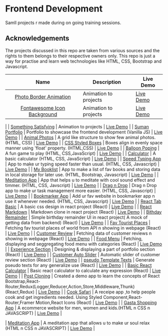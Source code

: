# Frontend Development

Samll projects r made during on going training sessions.

## Acknowledgements

The projects discussed in this repo are taken from various sources and the rights to them belongs to their respective owners only. This repo is just a way for practise and learn web technologies like HTML, CSS, Bootstrap and Javascript.

|                                                                 Name                                                                 | Description           | Live Demo                                                                                                       |
| :----------------------------------------------------------------------------------------------------------------------------------: | --------------------- | --------------------------------------------------------------------------------------------------------------- |
|      [Photo Border Animation](https://github.com/3Sumu/VS-Code/tree/master/AccioJob/HTML/Animations/Photo%20Border%20Animation)      | Animation to projects | [Live Demo](https://3sumu.github.io/VS-Code/AccioJob/HTML/Animations/Photo%20Border%20Animation/main.html)      |
| [Fontawesome Icon Background](https://github.com/3Sumu/VS-Code/tree/master/AccioJob/HTML/Animations/Fontawesome%20Icon%20Background) | Animation to projects | [Live Demo](https://3sumu.github.io/VS-Code/AccioJob/HTML/Animations/Fontawesome%20Icon%20Background/main.html) |

|
| [Something Satisfying]() | Animation to projects | [Live Demo]() |
| [Suman Portfolio](https://github.com/3Sumu/VS-Code/tree/master/AccioJob/HTML/Suman-Portfolio) | Portfolio to showcase the frontend development (Vanilla JS) | [Live Demo](https://3sumu.github.io/VS-Code/AccioJob/HTML/Suman-Portfolio/main.html#projects) |
| [Animal Photos](https://github.com/3Sumu/VS-Code/tree/master/AccioJob/HTML/Assignment/Animals%20Assignment%205) | A grid like structure to show few animal photos. (HTML, CSS) | [Live Demo](https://3sumu.github.io/VS-Code/AccioJob/HTML/Assignment/Animals%20Assignment%205/Animal.html) |
| [CSS Styled Boxes](https://github.com/3Sumu/VS-Code/tree/master/AccioJob/HTML/Assignment/Boxes%20Asssignment%204) | Boxes align in evenly space manner using 'float' property. (HTML,CSS) | [Live Demo](https://3sumu.github.io/VS-Code/AccioJob/HTML/Assignment/Boxes%20Asssignment%204/Boxes.html) |
| [Balloon Poping](https://github.com/3Sumu/VS-Code/tree/master/AccioJob/HTML/Assignment/Balloon%20Popping) | A fun game to play (HTML, CSS,JavaScript) | [Live Demo](https://3sumu.github.io/VS-Code/AccioJob/HTML/Assignment/Balloon%20Popping/main.html) |
| [Calculator](https://github.com/3Sumu/VS-Code/tree/master/AccioJob/HTML/Assignment/Calculator) | A basic calculator (HTML, CSS, JavaScript) | [Live Demo](https://3sumu.github.io/VS-Code/AccioJob/HTML/Assignment/Calculator/Main.html) |
| [Speed Typing App](https://github.com/3Sumu/VS-Code/tree/master/AccioJob/HTML/Assignment/Speed%20Typing) | App to make ur typing speed faster than usual. (HTML, CSS, Javascript) | [Live Demo](https://3sumu.github.io/VS-Code/AccioJob/HTML/Assignment/Speed%20Typing/main.html) |
| [My Booklist](https://github.com/3Sumu/VS-Code/tree/master/AccioJob/HTML/Assignment/My%20Booklist) | App to make a list of fav books and storing data in local storage for later use. (HTML, Bootstrap, Javascript) | [Live Demo](https://3sumu.github.io/VS-Code/AccioJob/HTML/Assignment/My%20Booklist/main.html) |
| [Meditation App](https://github.com/3Sumu/VS-Code/tree/master/AccioJob/HTML/Assignment/Meditation%20App) | App that helps u to meditate with cool sound effect and timmer. (HTML, CSS, Javscript) | [Live Demo](https://3sumu.github.io/VS-Code/AccioJob/HTML/Assignment/Meditation%20App/index.html) |
| [Drag n Drop](https://github.com/3Sumu/VS-Code/tree/master/AccioJob/HTML/Assignment/Drag%20n%20Drop) | Drag n Drop app to make ur task management more easier. (HTML, CSS, Javascript) | [Live Demo](https://3sumu.github.io/VS-Code/AccioJob/HTML/Assignment/Drag%20n%20Drop/main.html) |
| [Bookmarker App](https://github.com/3Sumu/VS-Code/tree/master/AccioJob/HTML/Assignment/Bookmarker%20App) | Add ur fav website in bookmarker app n use it whenever needed. (HTML, CSS, Javascript) | [Live Demo](https://3sumu.github.io/VS-Code/AccioJob/HTML/Assignment/Bookmarker%20App/main.html) |
| [React Tab Basic](https://github.com/3Sumu/VS-Code/tree/master/AccioJob/React/tabs) | A basic css design in react project (React) | [Live Demo](https://tabs-react-projects.netlify.app) |
| [React Markdown](https://github.com/3Sumu/VS-Code/tree/master/AccioJob/React/markdown) | Markdown clone in react project (React) | [Live Demo](https://markdown-demo-react-app.netlify.app) |
| [Bithday Remainder](https://github.com/3Sumu/VS-Code/tree/master/AccioJob/React/birthday-remainder) | Simple birthday remainder UI in react project( A mock of getting data from backend) (React) | [Live Demo](https://birthday-react-remainder-app.netlify.app) |
| [Fav Tourist Places](https://github.com/3Sumu/VS-Code/tree/master/AccioJob/React/tourist-places) | Fetching fav tourist places of world from API n showing in webpage (React) | [Live Demo](https://tourist-places-react-app.netlify.app) |
| [Customer Review](https://github.com/3Sumu/VS-Code/tree/master/AccioJob/React/customer-review) | Fetching data of customer reviews n showing in webpage (React) | [Live Demo](https://customer-review-reactapp.netlify.app) |
| [Food Menu](https://github.com/3Sumu/VS-Code/tree/master/AccioJob/React/food-menu) | Fetching, displaying and seggregating food menu with categories (React) | [Live Demo](https://food-menu-react-app.netlify.app) |
| [Experience Section](https://github.com/3Sumu/VS-Code/tree/master/AccioJob/React/experience-section) | Designing & displaying a part of portfolio section (React) | [Live Demo](https://experience-section-react-app.netlify.app) |
| [Customer Auto Slider](https://github.com/3Sumu/VS-Code/tree/master/AccioJob/React/auto-slide-customer) | Automatic slider of customer review section (React) | [Live Demo](https://auto-slider-react-app.netlify.app) |
| [pseudo Template Texts](https://github.com/3Sumu/VS-Code/tree/master/AccioJob/React/pseudo-texts) | Generate pseudo texts for any generalize use (React) | [Live Demo](https://pseudo-texts-react-app.netlify.app) |
| [Basic React Calculator](https://github.com/3Sumu/VS-Code/tree/master/AccioJob/React/react-calculator) | Basic react calculator to calculate any expression (React) | [Live Demo](https://react-basic-calculator-app.netlify.app) |
| [Post Cloning](https://github.com/3Sumu/VS-Code/tree/master/AccioJob/React/post-cloning) | Created a demo app to learn the concepts of React Bootstrap,React-Router,Redux(Logger,Reducer,Action,Store,Middleware,Thunk) (React,Redux) | [Live Demo](https://post-cloning-demo-site.netlify.app) |
| [Cook Safari](https://github.com/3Sumu/VS-Code/tree/master/AccioJob/React/cook-safari) | A receipe app ,to help people cook and get ingredients needed. Using Styled Component,React-Router,Framer Motion,React Icons (React) | [Live Demo](https://cook-safari.netlify.app) |
| [Gasta Shopping App](https://github.com/3Sumu/VS-Code/tree/master/AccioJob/HTML/Gasta%20Shopping) | A ecommerce website for men, women and kids.(HTML n CSS n JAVASCRIPT) | [Live Demo](https://3sumu.github.io/VS-Code/AccioJob/HTML/Gasta%20Shopping/main.html) |

| [Meditation App](https://github.com/3Sumu/VS-Code/tree/master/AccioJob/HTML/Assignment/Meditation%20App) | A meditation app that allows u to make ur soul relax (HTML n CSS n JAVASCRIPT) | [Live Demo](https://3sumu.github.io/VS-Code/AccioJob/HTML/Assignment/Meditation%20App/index.html) |
